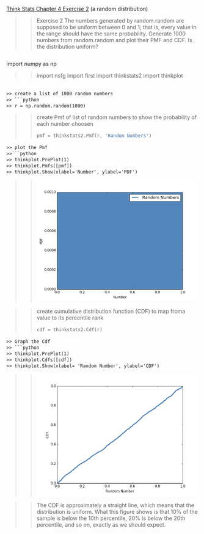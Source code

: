 [Think Stats Chapter 4 Exercise 2](http://greenteapress.com/thinkstats2/html/thinkstats2005.html#toc41) (a random distribution)

>> Exercise 2   The numbers generated by random.random are supposed to 
be uniform between 0 and 1; that is, every value in the range should have the same probability.
Generate 1000 numbers from random.random and plot their PMF and CDF. 
Is the distribution uniform?

>> ```python
import numpy as np

>> import nsfg
>> import first
>> import thinkstats2
>> import thinkplot
```

>> create a list of 1000 random numbers
>> ```python 
>> r = np.random.random(1000)
```

>> create Pmf of list of random numbers to show the probability of each number choosen
>>```python
>> pmf = thinkstats2.Pmf(r, 'Random Numbers')
```
>> plot the Pmf
>>```python
>> thinkplot.PrePlot(1)
>> thinkplot.Pmfs([pmf])
>> thinkplot.Show(xlabel='Number', ylabel='PDF')
```
>> ![Graph](https://github.com/anaelisagentle/dsp/blob/master/img/chap04_pmf_graph.png)

>> create cumulative distribution function (CDF) to map froma value to its percentile rank
>> ```python
>> cdf = thinkstats2.Cdf(r)
```
>> Graph the Cdf
>> ```python
>> thinkplot.PrePlot(1)
>> thinkplot.Cdfs([cdf])
>> thinkplot.Show(xlabel= 'Random Number', ylabel='CDF')
```
>> ![Graph](https://github.com/anaelisagentle/dsp/blob/master/img/chap04_Cdf_graph.png)

>> The CDF is approximately a straight line, which means that the distribution is uniform. What this figure shows is that 10% of the sample is below the 10th percentile, 20% is below the 20th percentile, and so on, exactly as we should expect.
